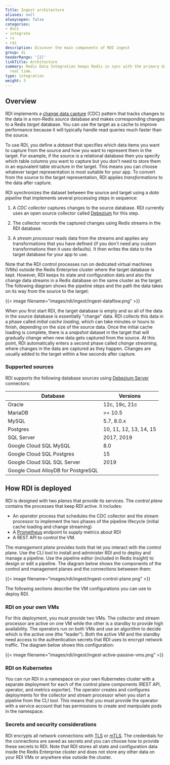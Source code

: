 ```yaml
---
Title: Ingest architecture
aliases: null
alwaysopen: false
categories:
- docs
- integrate
- rs
- rdi
description: Discover the main components of RDI ingest
group: di
headerRange: '[2]'
linkTitle: Architecture
summary: Redis Data Integration keeps Redis in sync with the primary database in near
  real time.
type: integration
weight: 3
---
```


## Overview

RDI implements a [change data capture](https://en.wikipedia.org/wiki/Change_data_capture) (CDC) pattern that tracks changes to the data in a
non-Redis *source* database and makes corresponding changes to a Redis
*target* database. You can use the target as a cache to improve performance
because it will typically handle read queries much faster than the source.

To use RDI, you define a *dataset* that specifies which data items
you want to capture from the source and how you want to
represent them in the target. For example, if the source is a
relational database then you specify which table columns you want
to capture but you don't need to store them in an equivalent table
structure in the target. This means you can choose whatever target
representation is most suitable for your app. To convert from the
source to the target representation, RDI applies *transformations*
to the data after capture.

RDI synchronizes the dataset between the source and target using
a *data pipeline* that implements several processing steps
in sequence:

1.  A *CDC collector* captures changes to the source database. RDI
    currently uses an open source collector called
    [Debezium](https://debezium.io/) for this step.

1.  The collector records the captured changes using Redis streams
    in the RDI database.

1.  A *stream processor* reads data from the streams and applies
    any transformations that you have defined (if you don't need
    any custom transformations then it uses defaults).
    It then writes the data to the target database for your app to use.

Note that the RDI control processes run on dedicated virtual machines (VMs)
outside the Redis
Enterprise cluster where the target database is kept. However, RDI keeps
its state and configuration data and also the change data streams in a Redis database on the same cluster as the target. The following diagram shows the pipeline steps and the path the data takes on its way from the source to the target:

{{< image filename="images/rdi/ingest/ingest-dataflow.png" >}}

When you first start RDI, the target database is empty and so all
of the data in the source database is essentially "change" data.
RDI collects this data in a phase called *initial cache loading*,
which can take minutes or hours to finish, depending on the size
of the source data. Once the initial cache loading is complete,
there is a *snapshot* dataset in the target that will gradually
change when new data gets captured from the source. At this point,
RDI automatically enters a second phase called *change streaming*, where
changes in the data are captured as they happen. Changes are usually
added to the target within a few seconds after capture.

### Supported sources

RDI supports the following database sources using [Debezium Server](https://debezium.io/documentation/reference/stable/operations/debezium-server.html) connectors:

| Database                    | Versions               |
| --------------------------- | ---------------------- |
| Oracle                      | 12c, 19c, 21c          |
| MariaDB                     | >= 10.5                |
| MySQL                       | 5.7, 8.0.x             |
| Postgres                    | 10, 11, 12, 13, 14, 15 |
| SQL Server                  | 2017, 2019             |
| Google Cloud SQL MySQL      | 8.0                    |
| Google Cloud SQL Postgres   | 15                     |
| Google Cloud SQL SQL Server | 2019                   |
| Google Cloud AlloyDB for PostgreSQL | |

## How RDI is deployed

RDI is designed with two *planes* that provide its services.
The *control plane* contains the processes that keep RDI active.
It includes:

- An *operator* process that schedules the CDC collector and the
stream processor to implement the two phases of the pipeline
lifecycle (initial cache loading and change streaming)
- A [Prometheus](https://prometheus.io/)
endpoint to supply metrics about RDI
- A REST API to control the VM.

The *management plane* provides tools that let you interact
with the control plane. Use the CLI tool to install and administer RDI
and to deploy and manage a pipeline. Use the pipeline editor
(included in Redis Insight) to design or edit a pipeline. The
diagram below shows the components of the control and management
planes and the connections betweeen them:

{{< image filename="images/rdi/ingest/ingest-control-plane.png" >}}

The following sections describe the VM configurations you can use to
deploy RDI.

### RDI on your own VMs

For this deployment, you must provide two VMs. The
collector and stream processor are active on one VM while the other is a standby to provide high availability. The operators run on both VMs and use an algorithm to decide which is the active one (the "leader").
Both the active VM and the standby
need access to the authentication secrets that RDI uses to encrypt network
traffic. The diagram below shows this configuration:

{{< image filename="images/rdi/ingest/ingest-active-passive-vms.png" >}}

### RDI on Kubernetes

You can run RDI in a namespace on your own Kubernetes cluster with
a separate deployment for each of the control plane
components (REST API, operator, and metrics exporter). The operator
creates and configures deployments for the collector and stream processor
when you start a pipeline from the CLI tool. This means that you must
provide the operator with a service account that has permissions to create and manipulate pods in the namespace. 

### Secrets and security considerations

RDI encrypts all network connections with
[TLS](https://en.wikipedia.org/wiki/Transport_Layer_Security) or
[mTLS](https://en.wikipedia.org/wiki/Mutual_authentication#mTLS).
The credentials for the connections are saved as secrets and you
can choose how to provide these secrets to RDI. Note that RDI stores
all state and configuration data inside the Redis Enterprise cluster
and does not store any other data on your RDI VMs or anywhere else
outside the cluster.
